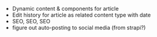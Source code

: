 - Dynamic content & components for article
- Edit history for article as related content type with date
- SEO, SEO, SEO
- figure out auto-posting to social media (from strapi?)
